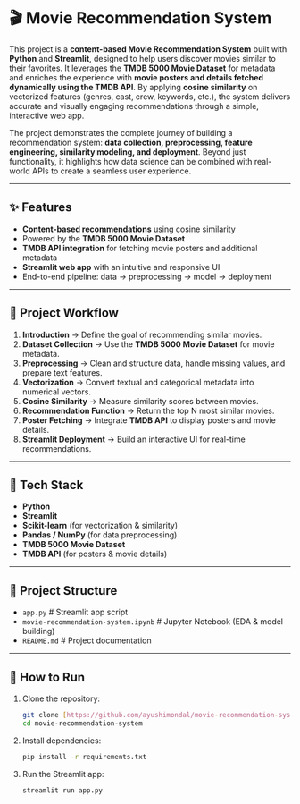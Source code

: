 # 🎬 Movie Recommendation System  

This project is a **content-based Movie Recommendation System** built with **Python** and **Streamlit**, designed to help users discover movies similar to their favorites. It leverages the **TMDB 5000 Movie Dataset** for metadata and enriches the experience with **movie posters and details fetched dynamically using the TMDB API**. By applying **cosine similarity** on vectorized features (genres, cast, crew, keywords, etc.), the system delivers accurate and visually engaging recommendations through a simple, interactive web app.  

The project demonstrates the complete journey of building a recommendation system: **data collection, preprocessing, feature engineering, similarity modeling, and deployment**. Beyond just functionality, it highlights how data science can be combined with real-world APIs to create a seamless user experience.  

---

## ✨ Features  
- **Content-based recommendations** using cosine similarity  
- Powered by the **TMDB 5000 Movie Dataset**  
- **TMDB API integration** for fetching movie posters and additional metadata  
- **Streamlit web app** with an intuitive and responsive UI  
- End-to-end pipeline: data → preprocessing → model → deployment  

---

## 📌 Project Workflow  

1. **Introduction** → Define the goal of recommending similar movies.  
2. **Dataset Collection** → Use the **TMDB 5000 Movie Dataset** for movie metadata.  
3. **Preprocessing** → Clean and structure data, handle missing values, and prepare text features.  
4. **Vectorization** → Convert textual and categorical metadata into numerical vectors.  
5. **Cosine Similarity** → Measure similarity scores between movies.  
6. **Recommendation Function** → Return the top N most similar movies.  
7. **Poster Fetching** → Integrate **TMDB API** to display posters and movie details.  
8. **Streamlit Deployment** → Build an interactive UI for real-time recommendations.  

---

## 🚀 Tech Stack  

- **Python**  
- **Streamlit**  
- **Scikit-learn** (for vectorization & similarity)  
- **Pandas / NumPy** (for data preprocessing)  
- **TMDB 5000 Movie Dataset**  
- **TMDB API** (for posters & movie details)  

---

## 📂 Project Structure  

* `app.py` # Streamlit app script
* `movie-recommendation-system.ipynb` # Jupyter Notebook (EDA & model building)
* `README.md` # Project documentation

---

## 🚀 How to Run

1.  Clone the repository:
    ```bash
    git clone [https://github.com/ayushimondal/movie-recommendation-system.git](https://github.com/ayushimondal/movie-recommendation-system.git)
    cd movie-recommendation-system
    ```
2.  Install dependencies:
    ```bash
    pip install -r requirements.txt
    ```
3.  Run the Streamlit app:
    ```bash
    streamlit run app.py
    ```
